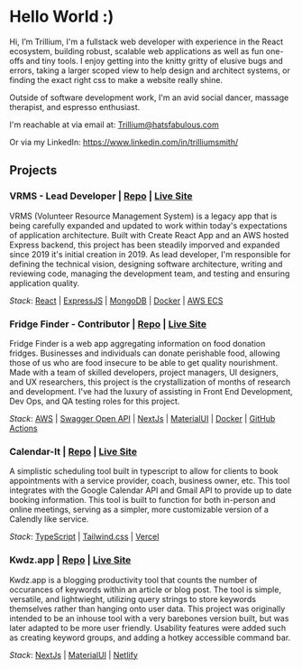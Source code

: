 # Hello World :)

Hi, I’m Trillium, I'm a fullstack web developer with experience in the React ecosystem, building robust, scalable web applications as well as fun one-offs and tiny tools. 
I enjoy getting into the knitty gritty of elusive bugs and errors, taking a larger scoped view to help design and architect systems, or finding the exact right css to make a website really shine.

Outside of software development work, I'm an avid social dancer, massage therapist, and espresso enthusiast.

I'm reachable at via email at: Trillium@hatsfabulous.com

Or via my LinkedIn: https://www.linkedin.com/in/trilliumsmith/

## Projects



### **VRMS** - Lead Developer | [Repo](https://github.com/hackforla/VRMS/) | [Live Site](https://www.vrms.io/)

VRMS (Volunteer Resource Management System) is a legacy app that is being carefully expanded and updated to work within today's expectations of application architecture.
Built with Create React App and an AWS hosted Express backend, this project has been steadily imporved and expanded since 2019 it's initial creation in 2019.
As lead developer, I'm responsible for defining the technical vision, designing software architecture, writing and reviewing code, managing the development team, and testing and ensuring application quality.

*Stack*: [React](https://react.dev/) | [ExpressJS](https://expressjs.com/) | [MongoDB](https://www.mongodb.com/)  |  [Docker](https://www.docker.com/) | [AWS ECS](https://aws.amazon.com/ecs/)



### **Fridge Finder** - Contributor | [Repo](https://github.com/CollectiveFocus) | [Live Site](https://fridgefinder.app/)

Fridge Finder is a web app aggregating information on food donation fridges. Businesses and individuals can donate perishable food, allowing those of us who are food insecure to be able to get quality nourishment.
Made with a team of skilled developers, project managers, UI designers, and UX researchers, this project is the crystallization of months of research and development.
I've had the luxury of assisting in Front End Development, Dev Ops, and QA testing roles for this project. 

*Stack*: [AWS](https://aws.amazon.com/) | [Swagger Open API](https://swagger.io/specification/) | [NextJs](https://nextjs.org/) | [MaterialUI](https://mui.com/) |  [Docker](https://www.docker.com/) | [GitHub Actions](https://github.com/features/actions)



### **Calendar-It** | [Repo](https://github.com/calendar-it/meet) | [Live Site](https://trilliummassage.la/)

A simplistic scheduling tool built in typescript to allow for clients to book appointments with a service provider, coach, business owner, etc.
This tool integrates with the Google Calendar API and Gmail API to provide up to date booking information.
This tool is built to function for both in-person and online meetings, serving as a simpler, more customizable version of a Calendly like service.

 <!-- * Encountered and resolved issues with timezone communication between client and server -->

*Stack*: [TypeScript](https://www.typescriptlang.org/) | [Tailwind.css](https://tailwindcss.com/) | [Vercel](https://vercel.com/d) 



### **Kwdz.app** | [Repo](https://github.com/Spiteless/kwdz) | [Live Site](https://kwdz.app/)

Kwdz.app is a blogging productivity tool that counts the number of occurances of keywords within an article or blog post. The tool is simple, versatile, and lightwieght, utilizing query strings to store keywords themselves rather than hanging onto user data. This project was originally intended to be an inhouse tool with a very barebones version built, but was later adapted to be more user friendly. Usability features were added such as creating keyword groups, and adding a hotkey accessible command bar.

 <!-- * Utilized higher order functions to limit the execution of the application's most resource intensive tasks  -->

*Stack*: [NextJs](https://nextjs.org/) | [MaterialUI](https://mui.com/) | [Netlify](https://www.netlify.com/) 


